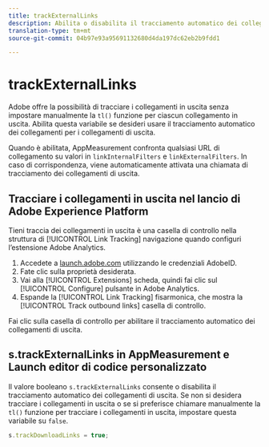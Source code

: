 ```yaml
---
title: trackExternalLinks
description: Abilita o disabilita il tracciamento automatico dei collegamenti per i collegamenti di uscita.
translation-type: tm+mt
source-git-commit: 04b97e93a95691132680d4da197dc62eb2b9fdd1

---
```



# trackExternalLinks

Adobe offre la possibilità di tracciare i collegamenti in uscita senza impostare manualmente la `tl()` funzione per ciascun collegamento in uscita. Abilita questa variabile se desideri usare il tracciamento automatico dei collegamenti per i collegamenti di uscita.

Quando è abilitata, AppMeasurement confronta qualsiasi URL di collegamento su valori in `linkInternalFilters` e `linkExternalFilters`. In caso di corrispondenza, viene automaticamente attivata una chiamata di tracciamento dei collegamenti di uscita.

## Tracciare i collegamenti in uscita nel lancio di Adobe Experience Platform

Tieni traccia dei collegamenti in uscita è una casella di controllo nella struttura di [!UICONTROL Link Tracking] navigazione quando configuri l’estensione Adobe Analytics.

1. Accedete a [launch.adobe.com](https://launch.adobe.com) utilizzando le credenziali AdobeID.
2. Fate clic sulla proprietà desiderata.
3. Vai alla [!UICONTROL Extensions] scheda, quindi fai clic sul [!UICONTROL Configure] pulsante in Adobe Analytics.
4. Espande la [!UICONTROL Link Tracking] fisarmonica, che mostra la [!UICONTROL Track outbound links] casella di controllo.

Fai clic sulla casella di controllo per abilitare il tracciamento automatico dei collegamenti di uscita.

## s.trackExternalLinks in AppMeasurement e Launch editor di codice personalizzato

Il valore booleano `s.trackExternalLinks` consente o disabilita il tracciamento automatico dei collegamenti di uscita. Se non si desidera tracciare i collegamenti in uscita o se si preferisce chiamare manualmente la `tl()` funzione per tracciare i collegamenti in uscita, impostare questa variabile su `false`.

```js
s.trackDownloadLinks = true;
```
